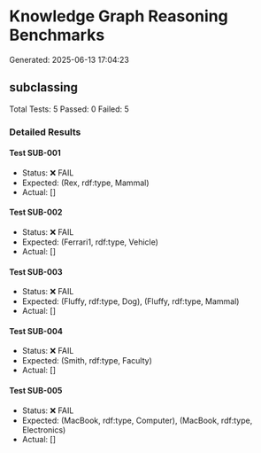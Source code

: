 # Knowledge Graph Reasoning Benchmarks

Generated: 2025-06-13 17:04:23

## subclassing

Total Tests: 5
Passed: 0
Failed: 5

### Detailed Results

#### Test SUB-001
- Status: ❌ FAIL
- Expected: (Rex, rdf:type, Mammal)
- Actual: []

#### Test SUB-002
- Status: ❌ FAIL
- Expected: (Ferrari1, rdf:type, Vehicle)
- Actual: []

#### Test SUB-003
- Status: ❌ FAIL
- Expected: (Fluffy, rdf:type, Dog), (Fluffy, rdf:type, Mammal)
- Actual: []

#### Test SUB-004
- Status: ❌ FAIL
- Expected: (Smith, rdf:type, Faculty)
- Actual: []

#### Test SUB-005
- Status: ❌ FAIL
- Expected: (MacBook, rdf:type, Computer), (MacBook, rdf:type, Electronics)
- Actual: []

